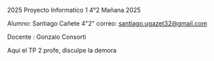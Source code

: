 2025 Proyecto Informatico 1
4°2 Mañana 2025

Alumno: Santiago Cañete 4"2"
correo: santiago.ugazet32@gmail.com

Docente : Gonzalo Consorti

Aqui el TP 2 profe, disculpe la demora
